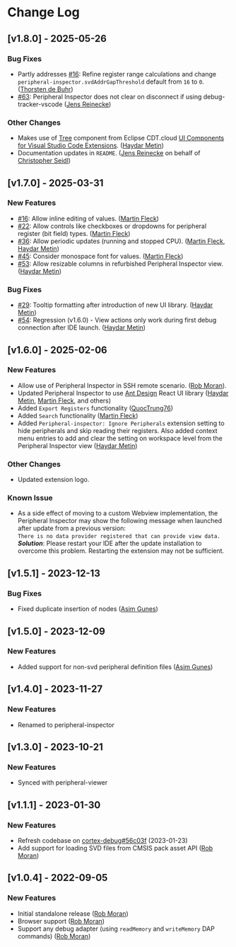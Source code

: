 # Change Log

## [v1.8.0] - 2025-05-26

### Bug Fixes

- Partly addresses [#16](https://github.com/eclipse-cdt-cloud/vscode-peripheral-inspector/issues/60): Refine register range calculations and change `peripheral-inspector.svdAddrGapThreshold` default from `16` to `0`. ([Thorsten de Buhr](https://github.com/thorstendb-ARM/))
- [#63](https://github.com/eclipse-cdt-cloud/vscode-peripheral-inspector/issues/63): Peripheral Inspector does not clear on disconnect if using debug-tracker-vscode ([Jens Reinecke](https://github.com/jreineckearm))

### Other Changes

- Makes use of [Tree](https://github.com/eclipse-cdt-cloud/vscode-ui-components/tree/main/src/tree) component from Eclipse CDT.cloud [UI Components for Visual Studio Code Extensions](https://github.com/eclipse-cdt-cloud/vscode-ui-components). ([Haydar Metin](https://github.com/haydar-metin))
- Documentation updates in `README`. ([Jens Reinecke](https://github.com/jreineckearm) on behalf of [Christopher Seidl](https://github.com/KeilChris))

## [v1.7.0] - 2025-03-31

### New Features

- [#16](https://github.com/eclipse-cdt-cloud/vscode-peripheral-inspector/issues/16): Allow inline editing of values. ([Martin Fleck](https://github.com/martin-fleck-at))
- [#22](https://github.com/eclipse-cdt-cloud/vscode-peripheral-inspector/issues/22): Allow controls like checkboxes or dropdowns for peripheral register (bit field) types. ([Martin Fleck](https://github.com/martin-fleck-at))
- [#36](https://github.com/eclipse-cdt-cloud/vscode-peripheral-inspector/issues/36): Allow periodic updates (running and stopped CPU). ([Martin Fleck](https://github.com/martin-fleck-at), [Haydar Metin](https://github.com/haydar-metin))
- [#45](https://github.com/eclipse-cdt-cloud/vscode-peripheral-inspector/issues/45): Consider monospace font for values. ([Martin Fleck](https://github.com/martin-fleck-at))
- [#53](https://github.com/eclipse-cdt-cloud/vscode-peripheral-inspector/issues/53): Allow resizable columns in refurbished Peripheral Inspector view. ([Haydar Metin](https://github.com/haydar-metin))

### Bug Fixes

- [#29](https://github.com/eclipse-cdt-cloud/vscode-peripheral-inspector/issues/29): Tooltip formatting after introduction of new UI library. ([Haydar Metin](https://github.com/haydar-metin))
- [#54](https://github.com/eclipse-cdt-cloud/vscode-peripheral-inspector/issues/54): Regression (v1.6.0) - View actions only work during first debug connection after IDE launch. ([Haydar Metin](https://github.com/haydar-metin))

## [v1.6.0] - 2025-02-06

### New Features

- Allow use of Peripheral Inspector in SSH remote scenario. ([Rob Moran](https://github.com/thegecko)).
- Updated Peripheral Inspector to use [Ant Design](https://ant.design/docs/react/introduce/) React UI library ([Haydar Metin](https://github.com/haydar-metin), [Martin Fleck](https://github.com/martin-fleck-at), and others)
- Added `Export Registers` functionality ([QuocTrung76](https://github.com/QuocTrung76))
- Added `Search` functionality ([Martin Fleck](https://github.com/martin-fleck-at))
- Added `Peripheral-inspector: Ignore Peripherals` extension setting to hide peripherals and skip reading their registers. Also added context menu entries to add and clear the setting on workspace level from the Peripheral Inspector view ([Haydar Metin](https://github.com/haydar-metin))

### Other Changes

- Updated extension logo.

### Known Issue

- As a side effect of moving to a custom Webview implementation, the Peripheral Inspector may show the following message when launched after update from a previous version:<br>
  `There is no data provider registered that can provide view data.`<br>
  **_Solution_**: Please restart your IDE after the update installation to overcome this problem. Restarting the extension may not be sufficient.

## [v1.5.1] - 2023-12-13

### Bug Fixes

- Fixed duplicate insertion of nodes ([Asim Gunes](https://github.com/asimgunes))

## [v1.5.0] - 2023-12-09

### New Features

- Added support for non-svd peripheral definition files ([Asim Gunes](https://github.com/asimgunes))

## [v1.4.0] - 2023-11-27

### New Features

- Renamed to peripheral-inspector

## [v1.3.0] - 2023-10-21

### New Features

- Synced with peripheral-viewer

## [v1.1.1] - 2023-01-30

### New Features

- Refresh codebase on [cortex-debug#56c03f](https://github.com/Marus/cortex-debug/commit/056c03f01e008828e6527c571ef5c9adaf64083f) (2023-01-23)
- Add support for loading SVD files from CMSIS pack asset API ([Rob Moran](https://github.com/thegecko))

## [v1.0.4] - 2022-09-05

### New Features

- Initial standalone release ([Rob Moran](https://github.com/thegecko))
- Browser support ([Rob Moran](https://github.com/thegecko))
- Support any debug adapter (using `readMemory` and `writeMemory` DAP commands) ([Rob Moran](https://github.com/thegecko))
